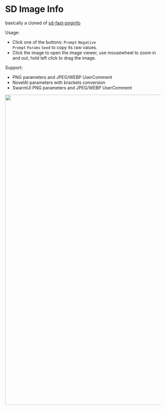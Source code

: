 # SD Image Info
basically a cloned of [sd-fast-pnginfo](https://github.com/NoCrypt/sd-fast-pnginfo)<br>

Usage:
- Click one of the buttons: <code>Prompt</code> <code>Negative Prompt</code> <code>Params</code> <code>Seed</code> to copy its raw values.
- Click the image to open the image viewer, use mousewheel to zoom in and out, hold left click to drag the image.

Support:
- PNG parameters and JPEG/WEBP UserComment
- NovelAI parameters with brackets conversion
- SwarmUI PNG parameters and JPEG/WEBP UserComment

<p align="center">
  <img src="https://github.com/user-attachments/assets/2ad4cee4-649f-496e-b964-dff944ee4510", width=1000px>
</p>
